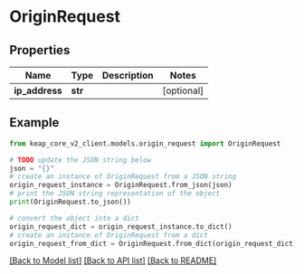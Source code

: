 # OriginRequest


## Properties

Name | Type | Description | Notes
------------ | ------------- | ------------- | -------------
**ip_address** | **str** |  | [optional] 

## Example

```python
from keap_core_v2_client.models.origin_request import OriginRequest

# TODO update the JSON string below
json = "{}"
# create an instance of OriginRequest from a JSON string
origin_request_instance = OriginRequest.from_json(json)
# print the JSON string representation of the object
print(OriginRequest.to_json())

# convert the object into a dict
origin_request_dict = origin_request_instance.to_dict()
# create an instance of OriginRequest from a dict
origin_request_from_dict = OriginRequest.from_dict(origin_request_dict)
```
[[Back to Model list]](../README.md#documentation-for-models) [[Back to API list]](../README.md#documentation-for-api-endpoints) [[Back to README]](../README.md)


